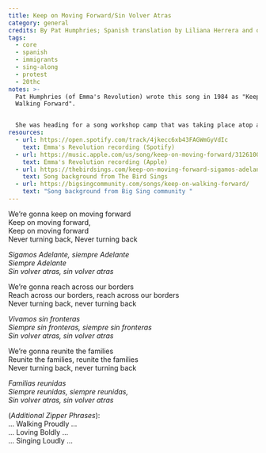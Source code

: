 ```yaml
---
title: Keep on Moving Forward/Sin Volver Atras
category: general
credits: By Pat Humphries; Spanish translation by Liliana Herrera and others
tags:
  - core
  - spanish
  - immigrants
  - sing-along
  - protest
  - 20thc
notes: >-
  Pat Humphries (of Emma's Revolution) wrote this song in 1984 as "Keep on
  Walking Forward".


  She was heading for a song workshop camp that was taking place atop a hill that seemed "insurmountable". As she struggled up the path, she chanted to herself "You can't turn back, you can't turn back". At the workshop that evening, she developed that into the song.
resources:
  - url: https://open.spotify.com/track/4jkecc6xb43FAGWmGyVdIc
    text: Emma's Revolution recording (Spotify)
  - url: https://music.apple.com/us/song/keep-on-moving-forward/312610044
    text: Emma's Revolution recording (Apple)
  - url: https://thebirdsings.com/keep-on-moving-forward-sigamos-adelante/
    text: Song background from The Bird Sings
  - url: https://bigsingcommunity.com/songs/keep-on-walking-forward/
    text: "Song background from Big Sing community "
---
```

We’re gonna keep on moving forward\
Keep on moving forward,\
Keep on moving forward\
Never turning back, Never turning back  

*Sigamos Adelante, siempre Adelante\
Siempre Adelante\
Sin volver atras, sin volver atras* 

We’re gonna reach across our borders\
Reach across our borders, reach across our borders\
Never turning back, never turning back  

*Vivamos sin fronteras\
Siempre sin fronteras, siempre sin fronteras\
Sin volver atras, sin volver atras*  

We’re gonna reunite the families\
Reunite the families, reunite the families\
Never turning back, never turning back  

*Familias reunidas\
Siempre reunidas, siempre reunidas,\
Sin volver atras, sin volver atras*

(*Additional Zipper Phrases*):\
... Walking Proudly ...\
... Loving Boldly ...\
... Singing Loudly ...
